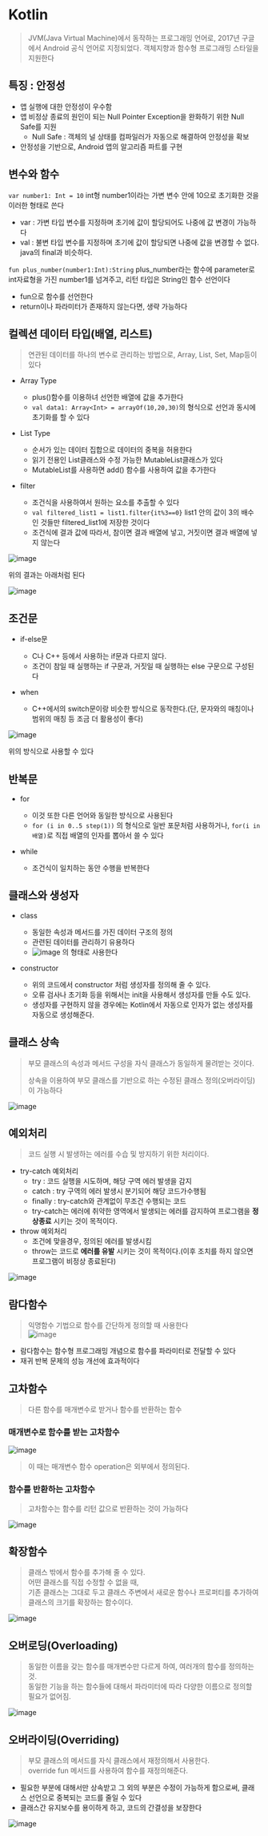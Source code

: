 # Kotlin
> JVM(Java Virtual Machine)에서 동작하는 프로그래밍 언어로, 2017년 구글에서 Android 공식 언어로 지정되었다. 객체지향과 함수형 프로그래밍 스타일을 지원한다

## 특징 : 안정성
- 앱 실행에 대한 안정성이 우수함
- 앱 비정상 종료의 원인이 되는 Null Pointer Exception을 완화하기 위한 Null Safe를 지원
  - Null Safe : 객체의 널 상태를 컴파일러가 자동으로 해결하여 안정성을 확보
- 안정성을 기반으로, Android 앱의 알고리즘 파트를 구현

## 변수와 함수
`var number1: Int = 10` int형 number1이라는 가변 변수 안에 10으로 초기화한 것을 이러한 형태로 쓴다

- var : 가변 타입 변수를 지정하며 초기에 값이 할당되어도 나중에 값 변경이 가능하다
- val : 불변 타입 변수를 지정하며 초기에 값이 할당되면 나중에 값을 변경할 수 없다. java의 final과 비슷하다.

`fun plus_number(number1:Int):String` plus_number라는 함수에 parameter로 int자료형을 가진 number1를 넘겨주고, 리턴 타입은 String인 함수 선언이다

- fun으로 함수를 선언한다
- return이나 파라미터가 존재하지 않는다면, 생략 가능하다

## 컬렉션 데이터 타입(배열, 리스트)
> 연관된 데이터를 하나의 변수로 관리하는 방법으로, Array, List, Set, Map등이 있다

- Array Type
  - plus()함수를 이용하녀 선언한 배열에 값을 추가한다
  - `val data1: Array<Int> = arrayOf(10,20,30)`의 형식으로 선언과 동시에 초기화를 할 수 있다

- List Type
  - 순서가 있는 데이터 집합으로 데이터의 중복을 허용한다
  - 읽기 전용인 List클래스와 수정 가능한 MutableList클래스가 있다
  - MutableList를 사용하면 add() 함수를 사용하여 값을 추가한다

- filter
  - 조건식을 사용하여서 원하는 요소를 추출할 수 있다
  - `val filtered_list1 = list1.filter{it%3==0}` list1 안의 값이 3의 배수인 것들만 filtered_list1에 저장한 것이다
  - 조건식에 결과 값에 따라서, 참이면 결과 배열에 넣고, 거짓이면 결과 배열에 넣지 않는다

![image](https://user-images.githubusercontent.com/80378041/158187275-54adcd74-c1b9-4f62-aaaa-5afaf88c9056.png)

위의 결과는 아래처럼 된다

![image](https://user-images.githubusercontent.com/80378041/158187326-8fe2d5c0-7f38-4896-b813-d09e60203da5.png)

## 조건문
- if-else문
  - C나 C++ 등에서 사용하는 if문과 다르지 않다.
  - 조건이 참일 때 실행하는 if 구문과, 거짓일 때 실행하는 else 구문으로 구성된다

- when
  - C++에서의 switch문이랑 비슷한 방식으로 동작한다.(단, 문자와의 매칭이나 범위의 매칭 등 조금 더 활용성이 좋다)

![image](https://user-images.githubusercontent.com/80378041/158187988-07d7631a-0552-4c1e-aa91-796250f78a3e.png)

위의 방식으로 사용할 수 있다

## 반복문
- for
  - 이것 또한 다른 언어와 동일한 방식으로 사용된다
  - `for (i in 0..5 step(1))` 의 형식으로 일반 포문처럼 사용하거나, `for(i in 배열)`로 직접 배열의 인자를 뽑아서 쓸 수 있다

- while
  - 조건식이 일치하는 동안 수행을 반복한다

## 클래스와 생성자
- class
  - 동일한 속성과 메서드를 가진 데이터 구조의 정의
  - 관련된 데이터를 관리하기 유용하다
  - ![image](https://user-images.githubusercontent.com/80378041/158189153-e130890b-038c-4120-873d-fd8b33f131c7.png) 의 형태로 사용한다

- constructor
  - 위의 코드에서 constructor 처럼 생성자를 정의해 줄 수 있다.
  - 오류 검사나 초기화 등을 위해서는 init을 사용해서 생성자를 만들 수도 있다.
  - 생성자를 구현하지 않을 경우에는 Kotlin에서 자동으로 인자가 없는 생성자를 자동으로 생성해준다.

## 클래스 상속
> 부모 클래스의 속성과 메서드 구성을 자식 클래스가 동일하게 물려받는 것이다.
> 
> 상속을 이용하여 부모 클래스를 기반으로 하는 수정된 클래스 정의(오버라이딩)이 가능하다

![image](https://user-images.githubusercontent.com/80378041/158190466-e5282ca1-463e-47ac-b8e3-aff75013a873.png)

## 예외처리
> 코드 실행 시 발생하는 에러를 수습 및 방지하기 위한 처리이다.

- try-catch 예외처리
  - try : 코드 실행을 시도하며, 해당 구역 에러 발생을 감지
  - catch : try 구역의 에러 발생시 분기되어 해당 코드가수행됨
  - finally : try-catch와 관계없이 무조건 수행되는 코드
  - try-catch는 에러에 취약한 영역에서 발생되는 에러를 감지하여 프로그램을 __정상종료__ 시키는 것이 목적이다.  
- throw 예외처리
  - 조건에 맞을경우, 정의된 에러를 발생시킴
  - throw는 코드로 __에러를 유발__ 시키는 것이 목적이다.(이후 조치를 하지 않으면 프로그램이 비정상 종료된다)

![image](https://user-images.githubusercontent.com/80378041/159689019-a6300425-5b1b-48ae-9b6f-b723cd53f2df.png)

## 람다함수
> 익명함수 기법으로 함수를 간단하게 정의할 때 사용한다     
> ![image](https://user-images.githubusercontent.com/80378041/159689136-185172d5-e9f4-40eb-9d15-4322dc5ee195.png)     

- 람다함수는 함수형 프로그래밍 개념으로 함수를 파라미터로 전달할 수 있다
- 재귀 반복 문제의 성능 개선에 효과적이다

## 고차함수
> 다른 함수를 매개변수로 받거나 함수를 반환하는 함수

### 매개변수로 함수를 받는 고차함수
![image](https://user-images.githubusercontent.com/80378041/159689511-e2f73946-ee36-4bae-81cb-2022120c1abb.png)     
> 이 때는 매개변수 함수 operation은 외부에서 정의된다.

### 함수를 반환하는 고차함수
> 고차함수는 함수를 리턴 값으로 반환하는 것이 가능하다     

![image](https://user-images.githubusercontent.com/80378041/159689689-32791f2f-7094-410b-ae8e-94e8faf5fc7c.png)

## 확장함수
> 클래스 밖에서 함수를 추가해 줄 수 있다.     
> 어떤 클래스를 직접 수정할 수 없을 때,      
> 기존 클래스는 그대로 두고 클래스 주변에서 새로운 함수나 프로퍼티를 추가하여 클래스의 크기를 확장하는 함수이다.

![image](https://user-images.githubusercontent.com/80378041/159690065-456240da-e316-466a-abc3-2e089209665b.png)

## 오버로딩(Overloading)
> 동일한 이름을 갖는 함수를 매개변수만 다르게 하여, 여러개의 함수를 정의하는 것.     
> 동일한 기능을 하는 함수들에 대해서 파라미터에 따라 다양한 이름으로 정의할 필요가 없어짐.

![image](https://user-images.githubusercontent.com/80378041/159690242-18ee176a-ec3b-4534-b232-f5d3861e36e8.png)

## 오버라이딩(Overriding)
> 부모 클래스의 메서드를 자식 클래스에서 재정의해서 사용한다.     
> override fun 메서드를 사용하여 함수를 재정의해준다.      

- 필요한 부분에 대해서만 상속받고 그 외의 부분은 수정이 가능하게 함으로써, 클래스 선언으로 중복되는 코드를 줄일 수 있다
- 클래스간 유지보수를 용이하게 하고, 코드의 간결성을 보장한다

![image](https://user-images.githubusercontent.com/80378041/159690605-460109d9-ccd3-4791-a2d5-f566403fc7d8.png)


